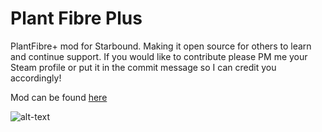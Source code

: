 # Plant Fibre Plus

PlantFibre+ mod for Starbound. Making it open source for others to learn and continue support. If you would like to contribute please PM me your Steam profile or put it in the commit message so I can credit you accordingly!

Mod can be found [here](https://steamcommunity.com/sharedfiles/filedetails/?id=1279444446)

![alt-text](https://steamuserimages-a.akamaihd.net/ugc/929299608230483137/A156582BA6B95BDBA01D7B1751219DF35613702C/ "Plant Fibre Plus workshop page!")
